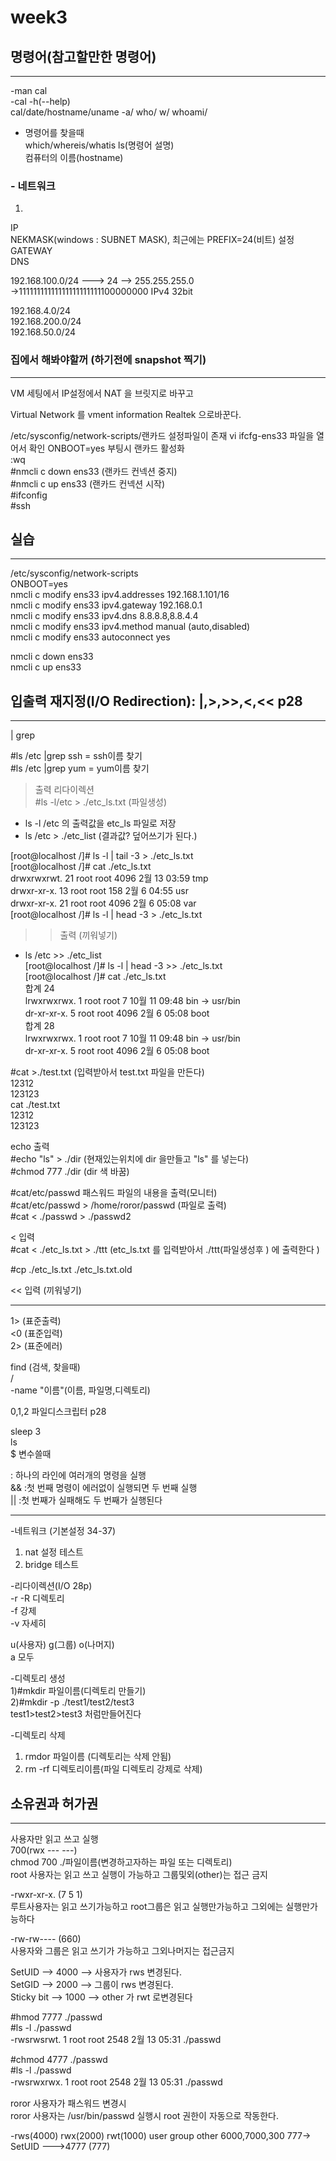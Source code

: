 # week3


## 명령어(참고할만한 명령어)
---------------------------
-man cal   
-cal -h(--help)   
cal/date/hostname/uname -a/ who/ w/ whoami/   
- 명령어를 찾을때   
which/whereis/whatis ls(명령어 설명)   
컴퓨터의 이름(hostname)   
   
### - 네트워크
 1)   
   IP   
   NEKMASK(windows : SUBNET MASK), 최근에는 PREFIX=24(비트) 설정   
   GATEWAY   
   DNS   
   
  192.168.100.0/24     ---> 24   -->  255.255.255.0   
->11111111111111111111111100000000 IPv4 32bit   
   
  192.168.4.0/24      
  192.168.200.0/24      
  192.168.50.0/24      
   
### 집에서 해봐야할꺼   (하기전에 snapshot 찍기)
----------------------         
VM 세팅에서 IP설정에서 NAT 을 브릿지로 바꾸고      

Virtual Network 를 vment information Realtek 으로바꾼다.      

/etc/sysconfig/network-scripts/랜카드 설정파일이 존재
vi ifcfg-ens33
 파일을 열어서 확인 ONBOOT=yes 부팅시 랜카드 활성화      
  :wq      
#nmcli c down ens33 (랜카드 컨넥션 중지)      
#nmcli c up ens33  (랜카드 컨넥션 시작)      
#ifconfig      
#ssh      
## 실습
----------------------      

/etc/sysconfig/network-scripts      
ONBOOT=yes      
nmcli c modify ens33 ipv4.addresses 192.168.1.101/16      
nmcli c modify ens33 ipv4.gateway 192.168.0.1      
nmcli c modify ens33 ipv4.dns 8.8.8.8,8.8.4.4      
nmcli c modify ens33 ipv4.method manual (auto,disabled)      
nmcli c modify ens33 autoconnect yes      
      
nmcli c down ens33      
nmcli c up ens33      
    
## 입출력 재지정(I/O Redirection): |,>,>>,<,<< p28    
----------------------
      
| grep      
      
#ls /etc |grep ssh = ssh이름 찾기      
#ls /etc |grep yum = yum이름 찾기      
      
      
> 출력 리다이렉션      
#ls -l/etc > ./etc_ls.txt  (파일생성)       
 - ls -l /etc 의 출력값을 etc_ls 파일로 저장      
 - ls /etc > ./etc_list (결과값? 덮어쓰기가 된다.)      
      
      
[root@localhost /]# ls -l | tail -3 > ./etc_ls.txt      
[root@localhost /]# cat ./etc_ls.txt      
drwxrwxrwt.  21 root root 4096  2월 13 03:59 tmp      
drwxr-xr-x.  13 root root  158  2월  6 04:55 usr      
drwxr-xr-x.  21 root root 4096  2월  6 05:08 var      
[root@localhost /]# ls -l | head -3 > ./etc_ls.txt      
      
>> 출력 (끼워넣기)      
 - ls /etc >> ./etc_list       
[root@localhost /]# ls -l | head -3 >> ./etc_ls.txt      
[root@localhost /]# cat ./etc_ls.txt      
합계 24      
lrwxrwxrwx.   1 root root    7 10월 11 09:48 bin -> usr/bin      
dr-xr-xr-x.   5 root root 4096  2월  6 05:08 boot      
합계 28      
lrwxrwxrwx.   1 root root    7 10월 11 09:48 bin -> usr/bin      
dr-xr-xr-x.   5 root root 4096  2월  6 05:08 boot      
      
      
#cat >./test.txt  (입력받아서 test.txt 파일을 만든다)      
12312      
123123      
cat ./test.txt      
12312      
123123      
      
echo 출력      
#echo "ls" > ./dir  (현재있는위치에 dir 을만들고 "ls" 를 넣는다)         
#chmod 777 ./dir (dir 색 바꿈)      
      
#cat/etc/passwd 패스워드 파일의 내용을 출력(모니터)      
#cat/etc/passwd > /home/roror/passwd (파일로 출력)      
#cat < ./passwd > ./passwd2      
      
      
< 입력      
#cat < ./etc_ls.txt > ./ttt (etc_ls.txt 를 입력받아서 ./ttt(파일생성후 ) 에 출력한다 )      
      
      
#cp ./etc_ls.txt ./etc_ls.txt.old      
      

<< 입력 (끼워넣기)      

------------------------------------------------------

1> (표준출력)   
<0 (표준입력)   
2> (표준에러)   

find (검색, 찾을때)   
/   
-name "이름"(이름, 파일명,디렉토리)   
   
0,1,2 파일디스크립터 p28   
   
sleep 3   
ls   
$ 변수쓸때   
   
: 하나의 라인에 여러개의 명령을 실행   
&& :첫 번째 명령이 에러없이 실행되면 두 번째 실행   
|| :첫 번째가 실패해도 두 번째가 실행된다   

   
---------------------------------------------------------

-네트워크 (기본설정 34-37)   
 1) nat 설정 테스트   
 2) bridge 테스트   
   
-리다이렉션(I/O 28p)   
-r -R 디렉토리   
-f 강제   
-v 자세히   

u(사용자) g(그룹) o(나머지)   
a 모두    
   
-디렉토리 생성   
1)#mkdir 파일이름(디렉토리 만들기)   
2)#mkdir -p ./test1/test2/test3   
test1>test2>test3 처럼만들어진다   
   
-디렉토리 삭제   
1) rmdor 파일이름 (디렉토리는 삭제 안됨)   
2) rm -rf 디렉토리이름(파일 디렉토리 강제로 삭제)   
   
## 소유권과 허가권
-------------
   

사용자만 읽고 쓰고 실행   
700(rwx --- ---)   
chmod 700 ./파일이름(변경하고자하는 파일 또는 디렉토리)   
root 사용자는 읽고 쓰고 실행이 가능하고 그룹및외(other)는 접근 금지   
   
-rwxr-xr-x. (7 5 1)   
루트사용자는 읽고 쓰기가능하고 root그룹은 읽고 실행만가능하고 그외에는 실행만가능하다   
   
-rw-rw---- (660)   
사용자와 그룹은 읽고 쓰기가 가능하고 그외나머지는 접근금지   
   
   
SetUID --> 4000  --> 사용자가 rws 변경된다.   
SetGID --> 2000  --> 그룹이 rws 변경된다.   
Sticky bit --> 1000 --> other 가 rwt 로변경된다   
   
   
#hmod 7777 ./passwd   
#ls -l ./passwd   
-rwsrwsrwt. 1 root root 2548  2월 13 05:31 ./passwd   
   
   

#chmod 4777 ./passwd   
#ls -l ./passwd   
-rwsrwxrwx. 1 root root 2548  2월 13 05:31 ./passwd   

roror 사용자가 패스워드 변경시   
roror 사용자는 /usr/bin/passwd 실행시 root 권한이 자동으로 작동한다.


-rws(4000) rwx(2000) rwt(1000)
 user      group     other
 6000,7000,300
 777-> SetUID --->4777 (777)
